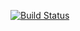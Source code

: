 [![Build Status](https://travis-ci.org/Navetas/Escalator.png)](https://travis-ci.org/Navetas/Escalator)
